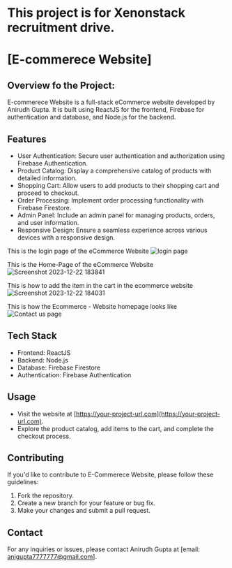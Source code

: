 # This project is for Xenonstack recruitment drive.

# [E-commerece Website]

## Overview fo the Project:

E-commerece Website is a full-stack eCommerce website developed by Anirudh Gupta. It is built using ReactJS for the frontend, Firebase for authentication and database, and Node.js for the backend.

## Features

- User Authentication: Secure user authentication and authorization using Firebase Authentication.
- Product Catalog: Display a comprehensive catalog of products with detailed information.
- Shopping Cart: Allow users to add products to their shopping cart and proceed to checkout.
- Order Processing: Implement order processing functionality with Firebase Firestore.
- Admin Panel: Include an admin panel for managing products, orders, and user information.
- Responsive Design: Ensure a seamless experience across various devices with a responsive design.

This is the login page of the eCommerce Website
![login page](https://github.com/Anigupta777/eCommerce/assets/116120256/cae0268e-71bb-4a96-9e59-9880bda2f144)

This is the Home-Page of the eCommerce Website
![Screenshot 2023-12-22 183841](https://github.com/Anigupta777/eCommerce/assets/116120256/9ec7bd74-8f1f-4171-a2fd-cac56244688a)

This is how to add the item in the cart in the ecommerce website
![Screenshot 2023-12-22 184031](https://github.com/Anigupta777/eCommerce/assets/116120256/719f89d3-40a5-40b6-ba60-9d8f74b795b2)

This is how the Ecommerce - Website homepage looks like
![Contact us page](https://github.com/Anigupta777/eCommerce/assets/116120256/3f307115-5992-4193-a774-b1e668cdd366)

## Tech Stack

- Frontend: ReactJS
- Backend: Node.js
- Database: Firebase Firestore
- Authentication: Firebase Authentication

## Usage

- Visit the website at [https://your-project-url.com](https://your-project-url.com).
- Explore the product catalog, add items to the cart, and complete the checkout process.

## Contributing

If you'd like to contribute to E-Commerece Website, please follow these guidelines:

1. Fork the repository.
2. Create a new branch for your feature or bug fix.
3. Make your changes and submit a pull request.

## Contact

For any inquiries or issues, please contact Anirudh Gupta at [email: anigupta7777777@gmail.com].
